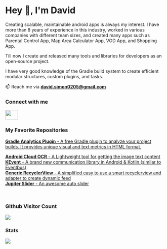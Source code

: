 <h1 align="left">Hey 👋, I'm David</h1>
<p align="left">Creating scalable, maintainable android apps is always my interest. I have more than 8 years of experience in this industry, worked in various companies with different team sizes, and created many apps such as Parental Control App, Map Area Calculator App, VOD App, and Shopping App.

Till now I create and released many tools and libraries for developers as an open-source project.

I have very good knowledge of the Gradle build system to create efficient modular structures, custom plugins, and tasks.
</p>

📫 Reach me via **david.simon0205@gmail.com**

<h3 align="left">Connect with me</h3>
<p align="left">
<a href="https://linkedin.com/in/davidsimon0205" target="_blank"><img align="center" src="https://cdn.jsdelivr.net/npm/simple-icons@3.0.1/icons/linkedin.svg" height="30" width="40" /></a>

<br/>
<h3 align="left">My Favorite Repositories</h3>
<a href="https://github.com/janbarari/gradle-analytics-plugin" target="_blank"><strong>Gradle Analytics Plugin</strong> - A free Gradle plugin to analyze your project builds. It provides unique visual and text metrics in HTML format.</a>

<a href="https://github.com/janbarari/android-cloud-ocr" target="_blank"><strong>Android Cloud OCR</strong> - A Lightweight tool for getting the image text content</a>
<br/>
<a href="https://github.com/janbarari/KEvent" target="_blank"><strong>KEvent</strong> - A brand new communication library in Android & Kotlin (similar to Eventbus)</a>
<br/>
  <a href="https://github.com/janbarari/GenericRecyclerView"><strong>Generic RecyclerView</strong> - A simplified easy to use a smart recyclerview and adapter to create dynamic feed</a>
<br/>
<a href="https://github.com/janbarari/JupiterSlider"><strong>Jupiter Slider</strong> - An awesome auto slider</a>

<br/>
<p><strong><h3>Github Visitor Count</h3></strong>
<img src="https://profile-counter.glitch.me/janbarari/count.svg" />
</p>

<p><strong><h3>Stats</h3></strong>
<div class="row">
  <div class="col">
      <img src="https://github-readme-stats.vercel.app/api?username=davidsimon0205&show_icons=true&locale=en" />
  </div>
</div>

